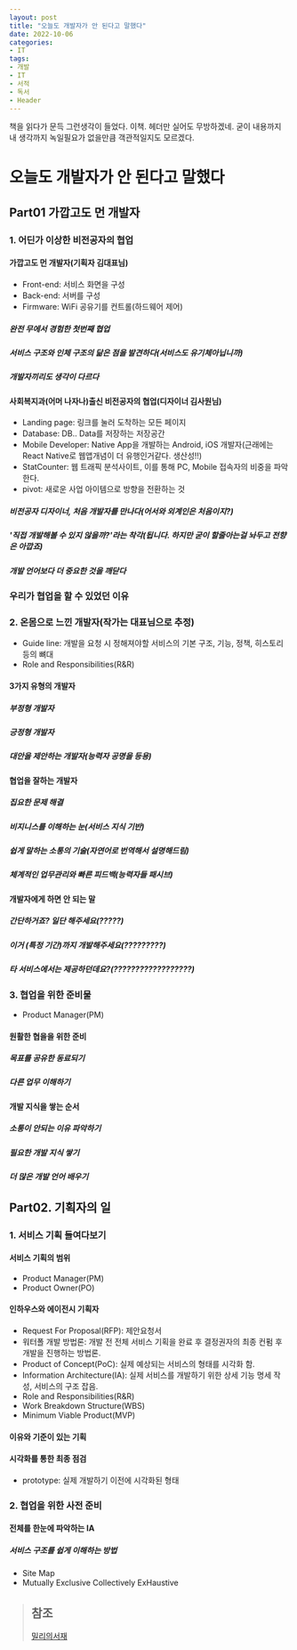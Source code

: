 ```yaml
---
layout: post
title: "오늘도 개발자가 안 된다고 말했다"
date: 2022-10-06
categories:
- IT
tags:
- 개발
- IT
- 서적
- 독서
- Header
---
```


책을 읽다가 문득 그런생각이 들었다. 이책. 헤더만 실어도 무방하겠네. 굳이 내용까지 내 생각까지 녹일필요가 없을만큼 객관적일지도 모르겠다.

# 오늘도 개발자가 안 된다고 말했다

## Part01 가깝고도 먼 개발자

### 1. 어딘가 이상한 비전공자의 협업

#### 가깝고도 먼 개발자(기획자 김대표님)

- Front-end: 서비스 화면을 구성
- Back-end: 서버를 구성
- Firmware: WiFi 공유기를 컨트롤(하드웨어 제어)

##### 완전 무에서 경험한 첫번째 협업

##### 서비스 구조와 인체 구조의 닮은 점을 발견하다(서비스도 유기체아닙니까)

##### 개발자끼리도 생각이 다르다

#### 사회복지과(어머 나자나)출신 비전공자의 협업(디자이너 김사원님)

- Landing page: 링크를 눌러 도착하는 모든 페이지
- Database: DB.. Data를 저장하는 저장공간
- Mobile Developer: Native App을 개발하는 Android, iOS 개발자(근래에는 React Native로 웹앱개념이 더 유행인거같다. 생산성!!)
- StatCounter: 웹 트래픽 분석사이트, 이를 통해 PC, Mobile 접속자의 비중을 파악한다.
- pivot: 새로운 사업 아이템으로 방향을 전환하는 것

##### 비전공자 디자이너, 처음 개발자를 만나다(어서와 외계인은 처음이지?)

##### '직접 개발해볼 수 있지 않을까?'라는 착각(됩니다. 하지만 굳이 할줄아는걸 놔두고 전향은 아깝죠)

##### 개발 언어보다 더 중요한 것을 깨닫다

### 우리가 협업을 할 수 있었던 이유

### 2. 온몸으로 느낀 개발자(작가는 대표님으로 추정)

- Guide line: 개발을 요청 시 정해져야할 서비스의 기본 구조, 기능, 정책, 히스토리 등의 뼈대
- Role and Responsibilities(R&R)

#### 3가지 유형의 개발자

##### 부정형 개발자

##### 긍정형 개발자

##### 대안을 제안하는 개발자(능력자 공명을 등용)

#### 협업을 잘하는 개발자

##### 집요한 문제 해결

##### 비지니스를 이해하는 눈(서비스 지식 기반)

##### 쉽게 말하는 소통의 기술(자연어로 번역해서 설명해드림)

##### 체계적인 업무관리와 빠른 피드백(능력자들 패시브)

#### 개발자에게 하면 안 되는 말

##### 간단하거죠? 일단 해주세요(?????)

##### 이거 (특정 기간)까지 개발해주세요(?????????)

##### 타 서비스에서는 제공하던데요?(??????????????????)

### 3. 협업을 위한 준비물

- Product Manager(PM)

#### 원활한 협을을 위한 준비

##### 목표를 공유한 동료되기

##### 다른 업무 이해하기

#### 개발 지식을 쌓는 순서

##### 소통이 안되는 이유 파악하기

##### 필요한 개발 지식 쌓기

##### 더 많은 개발 언어 배우기

## Part02. 기획자의 일

### 1. 서비스 기획 들여다보기

#### 서비스 기획의 범위

- Product Manager(PM)
- Product Owner(PO)

#### 인하우스와 에이전시 기획자

- Request For Proposal(RFP): 제안요청서
- 워터폴 개발 방법론: 개발 전 전체 서비스 기획을 완료 후 결정권자의 최종 컨펌 후 개발을 진행하는 방법론.
- Product of Concept(PoC): 실제 예상되는 서비스의 형태를 시각화 함.
- Information Architecture(IA): 실제 서비스를 개발하기 위한 상세 기능 명세 작성, 서비스의 구조 잡음.
- Role and Responsibilities(R&R)
- Work Breakdown Structure(WBS)
- Minimum Viable Product(MVP)

#### 이유와 기준이 있는 기획

#### 시각화를 통한 최종 점검

- prototype: 실제 개발하기 이전에 시각화된 형태

### 2. 협업을 위한 사전 준비

#### 전체를 한눈에 파악하는 IA

##### 서비스 구조를 쉽게 이해하는 방법

- Site Map
- Mutually Exclusive Collectively ExHaustive

> ## 참조
> 
> [밀리의서재]()   